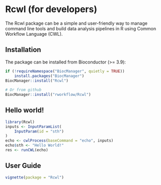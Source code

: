 # Rcwl (for developers)

The Rcwl package can be a simple and user-friendly way to manage command line tools and build data analysis pipelines in R using Common Workflow Language (CWL).

## Installation

The package can be installed from Bioconductor (>= 3.9):

``` r
if (!requireNamespace("BiocManager", quietly = TRUE))
    install.packages("BiocManager")
BiocManager::install("Rcwl")
	
# Or from github
BiocManager::install("rworkflow/Rcwl")
```

## Hello world!
``` r
library(Rcwl)
inputs <- InputParamList(
    InputParam(id = "sth")
)
echo <- cwlProcess(baseCommand = "echo", inputs)
echo$sth <- "Hello World!"
res <- runCWL(echo)
```

## User Guide

``` r
vignette(package = "Rcwl")
```

